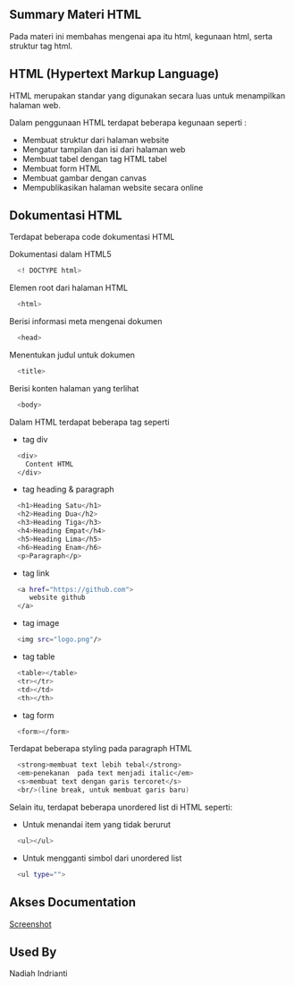## Summary Materi HTML

Pada materi ini membahas mengenai apa itu html, kegunaan html, serta struktur tag html.


## HTML (Hypertext Markup Language)

HTML merupakan standar yang digunakan secara luas untuk menampilkan halaman web. 

Dalam penggunaan HTML terdapat beberapa kegunaan seperti :
- Membuat struktur dari halaman website 
- Mengatur tampilan dan isi dari halaman web
- Membuat tabel dengan tag HTML tabel
- Membuat form HTML
- Membuat gambar dengan canvas
- Mempublikasikan halaman website secara online


## Dokumentasi HTML

Terdapat beberapa code dokumentasi HTML 

Dokumentasi dalam HTML5
```bash
  <! DOCTYPE html>
```

Elemen root dari halaman HTML
```bash
  <html>
```

Berisi informasi meta mengenai dokumen
```bash
  <head>
```

Menentukan judul untuk dokumen
```bash
  <title>
```

Berisi konten halaman yang terlihat
```bash
  <body> 
```


Dalam HTML terdapat beberapa tag seperti 
- tag div
```bash
  <div>
    Content HTML
  </div>
```

- tag heading & paragraph
```bash
  <h1>Heading Satu</h1>
  <h2>Heading Dua</h2>
  <h3>Heading Tiga</h3>
  <h4>Heading Empat</h4>
  <h5>Heading Lima</h5>
  <h6>Heading Enam</h6>
  <p>Paragraph</p>
```

- tag link
```bash
  <a href="https://github.com">
     website github 
  </a>
```

- tag image
```bash
  <img src="logo.png"/>
```

- tag table
```bash
  <table></table>
  <tr></tr>
  <td></td>
  <th></th>
```

- tag form
```bash
  <form></form>
```

Terdapat beberapa styling pada paragraph HTML
```bash
  <strong>membuat text lebih tebal</strong>
  <em>penekanan  pada text menjadi italic</em>
  <s>membuat text dengan garis tercoret</s>
  <br/>(line break, untuk membuat garis baru)
```

Selain itu, terdapat beberapa unordered list di HTML seperti: 
- Untuk menandai item yang tidak berurut
```bash
  <ul></ul>
```

- Untuk mengganti simbol dari unordered list
```bash
  <ul type="">
```



## Akses Documentation

[Screenshot](https://github.com/nadiahindrianti/react_nadiah-indrianti/tree/main/03_HTML/Screenshot)


## Used By

Nadiah Indrianti

